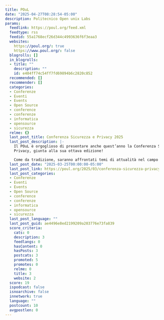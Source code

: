 ```yaml
---
title: POuL
date: "2025-04-27T08:28:54-05:00"
description: Politecnico Open unix Labs
params:
  feedlink: https://poul.org/feed.xml
  feedtype: rss
  feedid: 55a1768ecf26d344c4993636f6f3eaa3
  websites:
    https://poul.org/: true
    https://www.poul.org/: false
  blogrolls: []
  in_blogrolls:
  - title: ""
    description: ""
    id: e404ff74c54ff7fd69894b6c2820c852
  recommended: []
  recommender: []
  categories:
  - Conferenze
  - Eventi
  - Events
  - Open Source
  - conference
  - conferenze
  - informatica
  - opensource
  - sicurezza
  relme: {}
  last_post_title: Conferenza Sicurezza e Privacy 2025
  last_post_description: |-
    Il POuL è orgoglioso di presentare anche quest’anno la Conferenza Sicurezza e
    Privacy, giunta alla sua ottava edizione!

    Come da tradizione, saranno affrontati temi di attualità nel campo
  last_post_date: "2025-03-25T00:00:00-05:00"
  last_post_link: https://poul.org/2025/03/conferenza-sicurezza-privacy-2025/
  last_post_categories:
  - Conferenze
  - Eventi
  - Events
  - Open Source
  - conference
  - conferenze
  - informatica
  - opensource
  - sicurezza
  last_post_language: ""
  last_post_guid: ae4496e8ed2199209a203776e73fa839
  score_criteria:
    cats: 0
    description: 3
    feedlangs: 0
    hasContent: 0
    hasPosts: 3
    postcats: 3
    promoted: 5
    promotes: 0
    relme: 0
    title: 3
    website: 2
  score: 19
  ispodcast: false
  isnoarchive: false
  innetwork: true
  language: ""
  postcount: 10
  avgpostlen: 0
---
```

